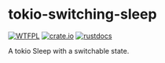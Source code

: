 # tokio-switching-sleep
[![WTFPL](http://www.wtfpl.net/wp-content/uploads/2012/12/wtfpl-badge-2.png)](http://www.wtfpl.net/)
[![crate.io](https://img.shields.io/crates/v/tokio-switching-sleep.svg)](https://crates.io/crates/tokio-switching-sleep)
[![rustdocs](https://docs.rs/tokio-switching-sleep/badge.svg)](https://docs.rs/tokio-switching-sleep)

A tokio Sleep with a switchable state.
